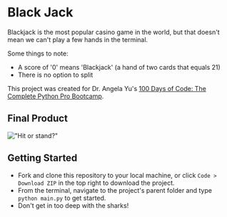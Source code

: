 # Black Jack

Blackjack is the most popular casino game in the world, but that doesn't mean we can't play a few hands in the terminal.

Some things to note:

- A score of '0' means 'Blackjack' (a hand of two cards that equals 21)
- There is no option to split

This project was created for Dr. Angela Yu's [100 Days of Code: The Complete Python Pro Bootcamp](https://www.udemy.com/course/100-days-of-code/).

## Final Product

!["Hit or stand?"](https://github.com/adam-kowalczuk/blackjack/blob/main/docs/demo.gif?raw=true)

## Getting Started

- Fork and clone this repository to your local machine, or click `Code > Download ZIP` in the top right to download the project.
- From the terminal, navigate to the project's parent folder and type `python main.py` to get started.
- Don't get in too deep with the sharks!
